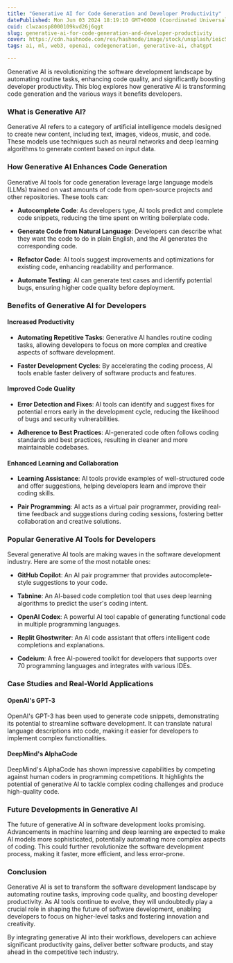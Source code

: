 ```yaml
---
title: "Generative AI for Code Generation and Developer Productivity"
datePublished: Mon Jun 03 2024 18:19:10 GMT+0000 (Coordinated Universal Time)
cuid: clwzaosp8000109kvd26j6qgt
slug: generative-ai-for-code-generation-and-developer-productivity
cover: https://cdn.hashnode.com/res/hashnode/image/stock/unsplash/ieic5Tq8YMk/upload/069db57ace5bf51d54e18dc775d97754.jpeg
tags: ai, ml, web3, openai, codegeneration, generative-ai, chatgpt

---
```


Generative AI is revolutionizing the software development landscape by automating routine tasks, enhancing code quality, and significantly boosting developer productivity. This blog explores how generative AI is transforming code generation and the various ways it benefits developers.

### What is Generative AI?

Generative AI refers to a category of artificial intelligence models designed to create new content, including text, images, videos, music, and code. These models use techniques such as neural networks and deep learning algorithms to generate content based on input data.

### How Generative AI Enhances Code Generation

Generative AI tools for code generation leverage large language models (LLMs) trained on vast amounts of code from open-source projects and other repositories. These tools can:

* **Autocomplete Code**: As developers type, AI tools predict and complete code snippets, reducing the time spent on writing boilerplate code.
    
* **Generate Code from Natural Language**: Developers can describe what they want the code to do in plain English, and the AI generates the corresponding code.
    
* **Refactor Code**: AI tools suggest improvements and optimizations for existing code, enhancing readability and performance.
    
* **Automate Testing**: AI can generate test cases and identify potential bugs, ensuring higher code quality before deployment.
    

### Benefits of Generative AI for Developers

#### Increased Productivity

* **Automating Repetitive Tasks**: Generative AI handles routine coding tasks, allowing developers to focus on more complex and creative aspects of software development.
    
* **Faster Development Cycles**: By accelerating the coding process, AI tools enable faster delivery of software products and features.
    

#### Improved Code Quality

* **Error Detection and Fixes**: AI tools can identify and suggest fixes for potential errors early in the development cycle, reducing the likelihood of bugs and security vulnerabilities.
    
* **Adherence to Best Practices**: AI-generated code often follows coding standards and best practices, resulting in cleaner and more maintainable codebases.
    

#### Enhanced Learning and Collaboration

* **Learning Assistance**: AI tools provide examples of well-structured code and offer suggestions, helping developers learn and improve their coding skills.
    
* **Pair Programming**: AI acts as a virtual pair programmer, providing real-time feedback and suggestions during coding sessions, fostering better collaboration and creative solutions.
    

### Popular Generative AI Tools for Developers

Several generative AI tools are making waves in the software development industry. Here are some of the most notable ones:

* **GitHub Copilot**: An AI pair programmer that provides autocomplete-style suggestions to your code.
    
* **Tabnine**: An AI-based code completion tool that uses deep learning algorithms to predict the user's coding intent.
    
* **OpenAI Codex**: A powerful AI tool capable of generating functional code in multiple programming languages.
    
* **Replit Ghostwriter**: An AI code assistant that offers intelligent code completions and explanations.
    
* **Codeium**: A free AI-powered toolkit for developers that supports over 70 programming languages and integrates with various IDEs.
    

### Case Studies and Real-World Applications

#### OpenAI's GPT-3

OpenAI's GPT-3 has been used to generate code snippets, demonstrating its potential to streamline software development. It can translate natural language descriptions into code, making it easier for developers to implement complex functionalities.

#### DeepMind's AlphaCode

DeepMind's AlphaCode has shown impressive capabilities by competing against human coders in programming competitions. It highlights the potential of generative AI to tackle complex coding challenges and produce high-quality code.

### Future Developments in Generative AI

The future of generative AI in software development looks promising. Advancements in machine learning and deep learning are expected to make AI models more sophisticated, potentially automating more complex aspects of coding. This could further revolutionize the software development process, making it faster, more efficient, and less error-prone.

### Conclusion

Generative AI is set to transform the software development landscape by automating routine tasks, improving code quality, and boosting developer productivity. As AI tools continue to evolve, they will undoubtedly play a crucial role in shaping the future of software development, enabling developers to focus on higher-level tasks and fostering innovation and creativity.

By integrating generative AI into their workflows, developers can achieve significant productivity gains, deliver better software products, and stay ahead in the competitive tech industry.